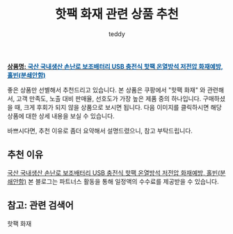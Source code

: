 ﻿---
layout: post
title:  "핫팩 화재 관련 상품 추천"
author: teddy
categories: [ 가구/인테리어 ]
tags: [핫팩 화재]
image: https://static.coupangcdn.com/image/vendor_inventory/411a/960722f60de6029f24475f6dbc0f3f020a302da7165820113f646c3ddf08.jpg 
description: "쿠팡에서 핫팩 화재 관련 상품으로 가장 고객 선호도가 높은 제품 중 하나입니다."
---

<a href="https://link.coupang.com/re/AFFSDP?lptag=AF3256674&pageKey=7008537463&itemId=17214419930&vendorItemId=84386301117&traceid=V0-153-ca821259e5741e26&requestid=20221223005154599171252"><b>상품명: <font color='#01579B'>국산 국내생산 손난로 보조배터리 USB 충전식 핫팩 온열방석 저전압 화재예방, 홀빈(분쇄안함)</font></b></a>

좋은 상품만 선별해서 추천드리고 있습니다.
본 상품은 쿠팡에서 "핫팩 화재" 와 관련해서, 고객 만족도, 노출 대비 판매율, 선호도가 가장 높은 제품 중의 하나입니다.
구매하셨을 때, 크게 후회가 되지 않을 상품으로 보시면 됩니다. 
다음 이미지를 클릭하시면 해당 상품에 대한 상세 내용을 보실 수 있습니다.

바쁘시다면, 추천 이유로 좀더 요약해서 설명드렸으니, 참고 부탁드립니다.

## 추천 이유 

<a href="https://link.coupang.com/re/AFFSDP?lptag=AF3256674&pageKey=7008537463&itemId=17214419930&vendorItemId=84386301117&traceid=V0-153-ca821259e5741e26&requestid=20221223005154599171252">국산 국내생산 손난로 보조배터리 USB 충전식 핫팩 온열방석 저전압 화재예방, 홀빈(분쇄안함)</a>
본 블로그는 파트너스 활동을 통해 일정액의 수수료를 제공받을 수 있습니다.

## 참고: 관련 검색어    
핫팩 화재